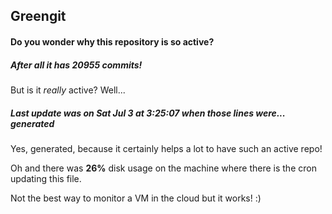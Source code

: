 ## Greengit

#### Do you wonder why this repository is so active?

##### After all it has 20955 commits!

But is it *really* active? Well...

##### Last update was on Sat Jul 3 at 3:25:07 when those lines were... generated

Yes, generated, because it certainly helps a lot to have such an active repo!

Oh and there was **26%** disk usage on the machine
where there is the cron updating this file.

Not the best way to monitor a VM in the cloud but it works! :)
